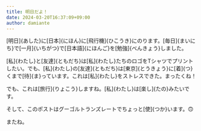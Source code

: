 ```yaml
---
title: 明日だよ！
date: 2024-03-20T16:37:09+09:00
author: damiante
---
```

[明日]{あした}に[日本]{にほん}に[飛行機]{ひこうき}にのります。[毎日]{まいにち}で[一月]{いちがつ}で[日本語]{にほんご}を[勉強]{べんきょう}しました。

[私]{わたし}と[友達]{ともだち}は[私]{わたし}たちのロゴをTシャツでプリントしたい。でも、[私]{わたし}の[友達]{ともだち}は[東京]{とうきょう}に[着]{つ}くまで[待]{ま}っています。これは[私]{わたし}をストレスできた。まったくね！

でも、これは[旅行]{りょこう}しますね。[私]{わたし}は[楽し]{たの}みたいです。

そして、このポストはグーゴルトランズレートでちょっと[使]{つか}います。🙃

またね。